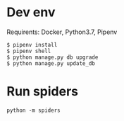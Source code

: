 # Dev env

Requirents: Docker, Python3.7, Pipenv

```shell
$ pipenv install
$ pipenv shell
$ python manage.py db upgrade
$ python manage.py update_db
```

# Run spiders

```shell
python -m spiders
```
